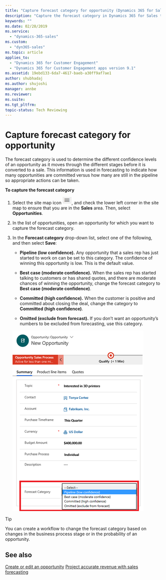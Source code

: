 ```yaml
---
title: "Capture forecast category for opportunity (Dynamics 365 for Sales) | MicrosoftDocs"
description: "Capture the forecast category in Dynamics 365 for Sales to determine whether an opportunity is a low confidence or high confidence to indicate the chances of it getting converted to a sale."
keywords: ""
ms.date: 02/28/2019
ms.service:
  - "dynamics-365-sales"
ms.custom:
  - "dyn365-sales"
ms.topic: article
applies_to:
  - "Dynamics 365 for Customer Engagement"
  - "Dynamics 365 for Customer Engagement apps version 9.1"
ms.assetid: 19ebd133-6da7-4617-baeb-a30ff9af7ae1
author: shubhadaj
ms.author: shujoshi
manager: annbe
ms.reviewer: 
ms.suite: 
ms.tgt_pltfrm: 
topic-status: Tech Reviewing
---
```


# Capture forecast category for opportunity

The forecast category is used to determine the different confidence levels of an opportunity as it moves through the different stages before it is converted to a sale. This information is used in forecasting to indicate how many opportunities are committed versus how many are still in the pipeline so appropriate actions can be taken. 

**To capture the forecast category**

1.	Select the site map icon ![Icon to open site map](media/site-map-new.png "Icon to open site map"), and check the lower left corner in the site map to ensure that you are in the **Sales** area. Then, select **Opportunities**.

2.	In the list of opportunities, open an opportunity for which you want to capture the forecast category.

3.	In the **Forecast category** drop-down list, select one of the following, and then select **Save**:

    -  **Pipeline (low confidence).** Any opportunity that a sales rep has just started to work on can be set to this category. The confidence of winning this opportunity is low. This is the default value.

    -  **Best case (moderate confidence).** When the sales rep has started talking to customers or has shared quotes, and there are moderate chances of winning the opportunity, change the forecast category to **Best case (moderate confidence)**.

    -  **Committed (high confidence).** When the customer is positive and committed about closing the deal, change the category to **Committed (high confidence)**.

    -  **Omitted (exclude from forecast).** If you don’t want an opportunity’s numbers to be excluded from forecasting, use this category. 

    ![Capture forecast category on an opportunity](media/capture-forecast-category-opportunity-form.png "Capture forecast category on an opportunity")

> [!TIP]
> You can create a workflow to change the forecast category based on changes in the business process stage or in the probability of an opportunity.  


## See also
[Create or edit an opportunity](create-edit-opportunity-sales.md) 
[Project accurate revenue with sales forecasting](project-accurate-revenue-sales-forecasting.md)  
